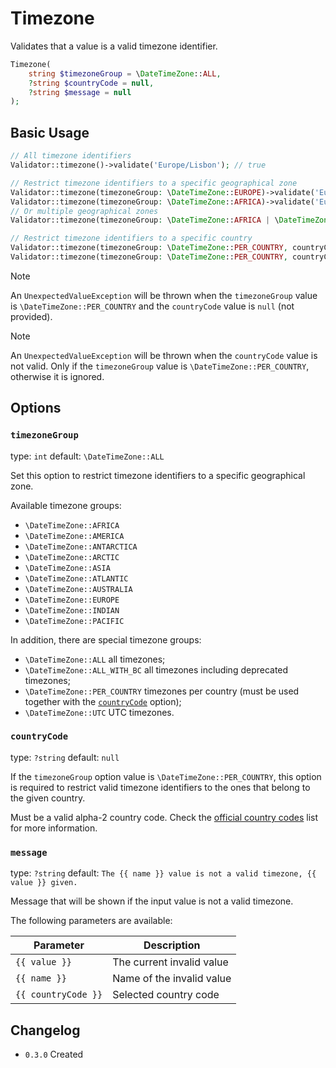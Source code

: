 # Timezone

Validates that a value is a valid timezone identifier.

```php
Timezone(
    string $timezoneGroup = \DateTimeZone::ALL,
    ?string $countryCode = null,
    ?string $message = null
);
```

## Basic Usage

```php
// All timezone identifiers
Validator::timezone()->validate('Europe/Lisbon'); // true

// Restrict timezone identifiers to a specific geographical zone
Validator::timezone(timezoneGroup: \DateTimeZone::EUROPE)->validate('Europe/Lisbon'); // true
Validator::timezone(timezoneGroup: \DateTimeZone::AFRICA)->validate('Europe/Lisbon'); // false
// Or multiple geographical zones
Validator::timezone(timezoneGroup: \DateTimeZone::AFRICA | \DateTimeZone::EUROPE)->validate('Europe/Lisbon'); // true

// Restrict timezone identifiers to a specific country
Validator::timezone(timezoneGroup: \DateTimeZone::PER_COUNTRY, countryCode: 'pt')->validate('Europe/Lisbon'); // true
Validator::timezone(timezoneGroup: \DateTimeZone::PER_COUNTRY, countryCode: 'en')->validate('Europe/Lisbon'); // false
```

> [!NOTE]
> An `UnexpectedValueException` will be thrown when the `timezoneGroup` value is `\DateTimeZone::PER_COUNTRY`
> and the `countryCode` value is `null` (not provided).

> [!NOTE]
> An `UnexpectedValueException` will be thrown when the `countryCode` value is not valid.
> Only if the `timezoneGroup` value is `\DateTimeZone::PER_COUNTRY`, otherwise it is ignored.

## Options

### `timezoneGroup`

type: `int` default: `\DateTimeZone::ALL`

Set this option to restrict timezone identifiers to a specific geographical zone. 

Available timezone groups:

- `\DateTimeZone::AFRICA`
- `\DateTimeZone::AMERICA`
- `\DateTimeZone::ANTARCTICA`
- `\DateTimeZone::ARCTIC`
- `\DateTimeZone::ASIA`
- `\DateTimeZone::ATLANTIC`
- `\DateTimeZone::AUSTRALIA`
- `\DateTimeZone::EUROPE`
- `\DateTimeZone::INDIAN`
- `\DateTimeZone::PACIFIC`

In addition, there are special timezone groups:

- `\DateTimeZone::ALL` all timezones;
- `\DateTimeZone::ALL_WITH_BC` all timezones including deprecated timezones;
- `\DateTimeZone::PER_COUNTRY` timezones per country (must be used together with the [`countryCode`](#countrycode) option);
- `\DateTimeZone::UTC` UTC timezones.

### `countryCode`

type: `?string` default: `null`

If the `timezoneGroup` option value is `\DateTimeZone::PER_COUNTRY`, 
this option is required to restrict valid timezone identifiers to the ones that belong to the given country.

Must be a valid alpha-2 country code.
Check the [official country codes](https://en.wikipedia.org/wiki/ISO_3166-1#Current_codes) list for more information.

### `message`

type: `?string` default: `The {{ name }} value is not a valid timezone, {{ value }} given.`

Message that will be shown if the input value is not a valid timezone.

The following parameters are available:

| Parameter           | Description               |
|---------------------|---------------------------|
| `{{ value }}`       | The current invalid value |
| `{{ name }}`        | Name of the invalid value |
| `{{ countryCode }}` | Selected country code     |

## Changelog

- `0.3.0` Created
